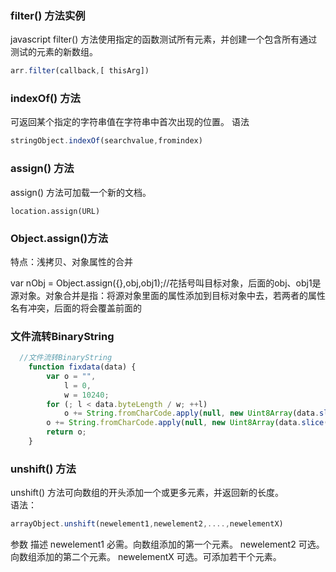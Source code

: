 
###  filter() 方法实例
javascript filter() 方法使用指定的函数测试所有元素，并创建一个包含所有通过测试的元素的新数组。

```js
arr.filter(callback,[ thisArg])
```
### indexOf() 方法
可返回某个指定的字符串值在字符串中首次出现的位置。
语法

```js
stringObject.indexOf(searchvalue,fromindex)
```
### assign() 方法
assign() 方法可加载一个新的文档。

```
location.assign(URL)
```
### Object.assign()方法
特点：浅拷贝、对象属性的合并

var nObj = Object.assign({},obj,obj1);//花括号叫目标对象，后面的obj、obj1是源对象。对象合并是指：将源对象里面的属性添加到目标对象中去，若两者的属性名有冲突，后面的将会覆盖前面的

### 文件流转BinaryString


```js
  //文件流转BinaryString
    function fixdata(data) {
        var o = "",
            l = 0,
            w = 10240;
        for (; l < data.byteLength / w; ++l)
            o += String.fromCharCode.apply(null, new Uint8Array(data.slice(l * w, l * w + w)));
        o += String.fromCharCode.apply(null, new Uint8Array(data.slice(l * w)));
        return o;
    }

```
### unshift() 方法
unshift() 方法可向数组的开头添加一个或更多元素，并返回新的长度。    
语法：


```js
arrayObject.unshift(newelement1,newelement2,....,newelementX)
```

参数	描述
newelement1	必需。向数组添加的第一个元素。
newelement2	可选。向数组添加的第二个元素。
newelementX	可选。可添加若干个元素。


